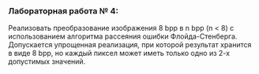 ### Лабораторная работа № 4:

Реализовать преобразование изображения 8 bpp в n bpp (n < 8) с использованием алгоритма рассеяния ошибки Флойда-Стенберга. Допускается упрощенная реализация, при которой результат хранится в виде 8 bpp, но каждый пиксел может иметь только одно из 2-х допустимых значений.